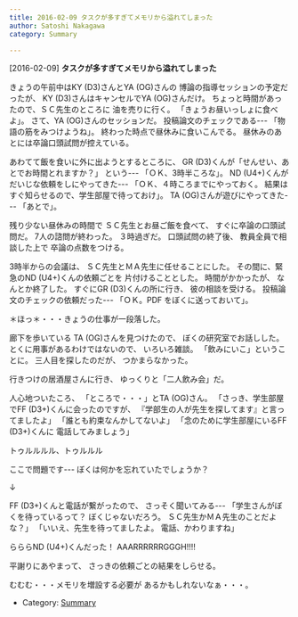 ```yaml
---
title: 2016-02-09 タスクが多すぎてメモリから溢れてしまった
author: Satoshi Nakagawa
category: Summary

---
```


[2016-02-09] **タスクが多すぎてメモリから溢れてしまった** 

 きょうの午前中はKY (D3)さんとYA (OG)さんの
博論の指導セッションの予定だったが、
KY (D3)さんはキャンセルでYA (OG)さんだけ。
ちょっと時間があったので、ＳＣ先生のところに
油を売りに行く。
「きょうお昼いっしょに食べよ」。
さて、YA (OG)さんのセッションだ。
投稿論文のチェックである---
「物語の筋をみつけようね」。
終わった時点で昼休みに食いこんでる。
昼休みのあとには卒論口頭試問が控えている。

 あわてて飯を食いに外に出ようとするところに、
GR (D3)くんが「せんせい、あとでお時間とれますか？」
という---
「ＯＫ、3時半ころな」。
ND (U4+)くんがだいじな依頼をしにやってきた---
「ＯＫ、４時ころまでにやっておく。
結果はすぐ知らせるので、学生部屋で待っておけ」。
TA (OG)さんが遊びにやってきた---
「あとで」。

 残り少ない昼休みの時間で
ＳＣ先生とお昼ご飯を食べて、
すぐに卒論の口頭試問だ。
7人の諮問が終わった。
３時過ぎだ。
口頭試問の終了後、
教員全員で相談した上で
卒論の点数をつける。

 3時半からの会議は、
ＳＣ先生とＭＡ先生に任せることにした。
その間に、緊急のND (U4+)くんの依頼ごとを
片付けることとした。
時間がかかったが、
なんとか終了した。
すぐにGR (D3)くんの所に行き、
彼の相談を受ける。
投稿論文のチェックの依頼だった---
「ＯＫ。PDF をぼくに送っておいて」。

 ＊ほっ＊・・・きょうの仕事が一段落した。

 廊下を歩いている
TA (OG)さんを見つけたので、
ぼくの研究室でお話しした。
とくに用事があるわけではないので、
いろいろ雑談。
「飲みにいこ」ということに。
三人目を探したのだが、
つかまらなかった。

 行きつけの居酒屋さんに行き、
ゆっくりと「二人飲み会」だ。

 人心地ついたころ、
「ところで・・・」とTA (OG)さん。
「さっき、学生部屋でFF (D3+)くんに会ったのですが、
『学部生の人が先生を探してます』と言ってましたよ」
「誰とも約束なんかしてないよ」
「念のために学生部屋にいるFF (D3+)くんに
電話してみましょう」

 トゥルルルル、トゥルルル

 ここで問題です---
ぼくは何かを忘れていたでしょうか？

 ↓

<!--more-->

 FF (D3+)くんと電話が繋がったので、
さっそく聞いてみる---
「学生さんがぼくを待っているって？
ぼくじゃないだろう。
ＳＣ先生かＭＡ先生のことだよな？」
「いいえ、先生を待ってましたよ。
電話、かわりますね」

 らららND (U4+)くんだった！
AAARRRRRRGGGH!!!!

 平謝りにあやまって、
さっきの依頼ごとの結果をしらせる。

 むむむ・・・メモリを増設する必要が
あるかもしれないなぁ・・・。

- Category: [Summary](https://merapano.github.io/categories.html#Summary)

